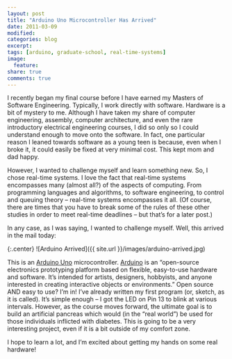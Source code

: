 ```yaml
---
layout: post
title: "Arduino Uno Microcontroller Has Arrived"
date: 2011-03-09
modified:
categories: blog
excerpt:
tags: [arduino, graduate-school, real-time-systems]
image:
  feature:
share: true
comments: true
---
```

I recently began my final course before I have earned my Masters of Software Engineering. Typically, I work directly with software. Hardware is a bit of mystery to me. Although I have taken my share of computer engineering, assembly, computer architecture, and even the rare introductory electrical engineering courses, I did so only so I could understand enough to move onto the software. In fact, one particular reason I leaned towards software as a young teen is because, even when I broke it, it could easily be fixed at very minimal cost. This kept mom and dad happy.

However, I wanted to challenge myself and learn something new. So, I chose real-time systems. I love the fact that real-time systems encompasses many (almost all?) of the aspects of computing. From programming languages and algorithms, to software engineering, to control and queuing theory – real-time systems encompasses it all. (Of course, there are times that you have to break some of the rules of these other studies in order to meet real-time deadlines – but that’s for a later post.)

In any case, as I was saying, I wanted to challenge myself. Well, this arrived in the mail today:

{:.center}
![Arduino Arrived]({{ site.url }}/images/arduino-arrived.jpg)

This is an [Arduino Uno](http://arduino.cc/en/Main/ArduinoBoardUno) microcontroller. [Arduino](http://www.arduino.cc/) is an “open-source electronics prototyping platform based on flexible, easy-to-use hardware and software. It’s intended for artists, designers, hobbyists, and anyone interested in creating interactive objects or environments.” Open source AND easy to use? I’m in! I’ve already written my first program (or, sketch, as it is called). It’s simple enough – I got the LED on Pin 13 to blink at various intervals. However, as the course moves forward, the ultimate goal is to build an artificial pancreas which would (in the “real world”) be used for those individuals inflicted with diabetes. This is going to be a very interesting project, even if it is a bit outside of my comfort zone.

I hope to learn a lot, and I’m excited about getting my hands on some real hardware!
